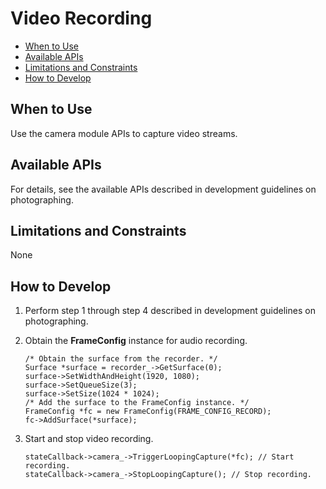 # Video Recording<a name="EN-US_TOPIC_0000001054754827"></a>

-   [When to Use](#en-us_topic_0000001051451869_section186634310418)
-   [Available APIs](#en-us_topic_0000001051451869_section125479541744)
-   [Limitations and Constraints](#en-us_topic_0000001051451869_section1165911177314)
-   [How to Develop](#en-us_topic_0000001051451869_section1196016315516)

## When to Use<a name="en-us_topic_0000001051451869_section186634310418"></a>

Use the camera module APIs to capture video streams.

## Available APIs<a name="en-us_topic_0000001051451869_section125479541744"></a>

For details, see the available APIs described in development guidelines on photographing.

## Limitations and Constraints<a name="en-us_topic_0000001051451869_section1165911177314"></a>

None

## How to Develop<a name="en-us_topic_0000001051451869_section1196016315516"></a>

1.  Perform step 1 through step 4 described in development guidelines on photographing.
2.  Obtain the  **FrameConfig**  instance for audio recording.

    ```
    /* Obtain the surface from the recorder. */
    Surface *surface = recorder_->GetSurface(0);
    surface->SetWidthAndHeight(1920, 1080);
    surface->SetQueueSize(3);
    surface->SetSize(1024 * 1024);
    /* Add the surface to the FrameConfig instance. */
    FrameConfig *fc = new FrameConfig(FRAME_CONFIG_RECORD);
    fc->AddSurface(*surface);
    ```

3.  Start and stop video recording.

    ```
    stateCallback->camera_->TriggerLoopingCapture(*fc); // Start recording.
    stateCallback->camera_->StopLoopingCapture(); // Stop recording.
    ```


